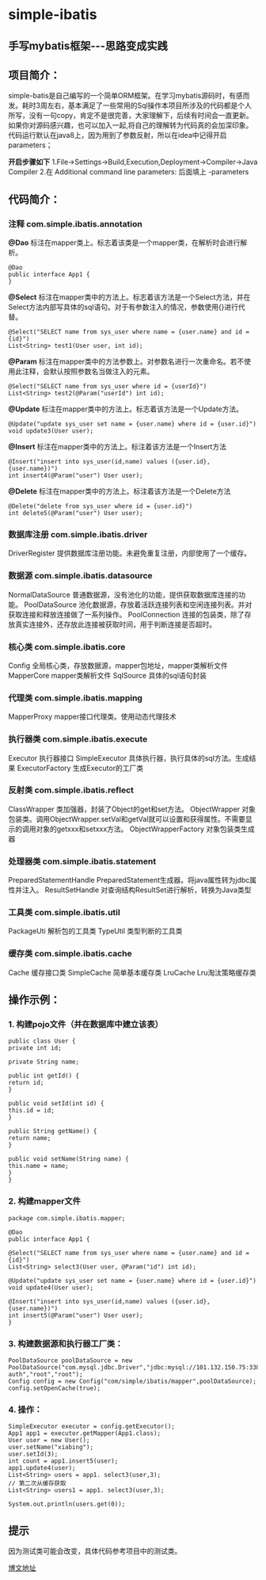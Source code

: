 # simple-ibatis
## 手写mybatis框架---思路变成实践

## 项目简介：
simple-batis是自己编写的一个简单ORM框架。在学习mybatis源码时，有感而发。耗时3周左右，基本满足了一些常用的Sql操作本项目所涉及的代码都是个人所写，没有一句copy，肯定不是很完善，大家理解下，后续有时间会一直更新。如果你对源码感兴趣，也可以加入一起,将自己的理解转为代码真的会加深印象。
代码运行默认在java8上，因为用到了参数反射，所以在idea中记得开启parameters；

__开启步骤如下__
1.File->Settings->Build,Execution,Deployment->Compiler->Java Compiler
2.在 Additional command line parameters: 后面填上 -parameters

## 代码简介：

### 注释 com.simple.ibatis.annotation
__@Dao__
标注在mapper类上。标志着该类是一个mapper类，在解析时会进行解析。
```
@Dao
public interface App1 {
}
```
__@Select__
标注在mapper类中的方法上。标志着该方法是一个Select方法，并在Select方法内部写具体的sql语句。对于有参数注入的情况，参数使用{}进行代替。
```
@Select("SELECT name from sys_user where name = {user.name} and id = {id}")
List<String> test1(User user, int id);
```

__@Param__
标注在mapper类中的方法参数上。对参数名进行一次重命名。若不使用此注释，会默认按照参数名当做注入的元素。
```
@Select("SELECT name from sys_user where id = {userId}")
List<String> test2(@Param("userId") int id);
```

__@Update__
标注在mapper类中的方法上。标志着该方法是一个Update方法。
```
@Update("update sys_user set name = {user.name} where id = {user.id}")
void update3(User user);
```

__@Insert__
标注在mapper类中的方法上。标注着该方法是一个Insert方法
```
@Insert("insert into sys_user(id,name) values ({user.id},{user.name})")
int insert4(@Param("user") User user);
```

__@Delete__
标注在mapper类中的方法上。标注着该方法是一个Delete方法
```
@Delete("delete from sys_user where id = {user.id}")
int delete5(@Param("user") User user);
```

### 数据库注册 com.simple.ibatis.driver
DriverRegister 提供数据库注册功能。未避免重复注册，内部使用了一个缓存。

### 数据源 com.simple.ibatis.datasource
NormalDataSource 普通数据源，没有池化的功能，提供获取数据库连接的功能。
PoolDataSource 池化数据源，存放着活跃连接列表和空闲连接列表。并对获取连接和释放连接做了一系列操作。
PoolConnection 连接的包装类，除了存放真实连接外，还存放此连接被获取时间，用于判断连接是否超时。

### 核心类 com.simple.ibatis.core
Config 全局核心类，存放数据源，mapper包地址，mapper类解析文件
MapperCore mapper类解析文件
SqlSource 具体的sql语句封装

### 代理类 com.simple.ibatis.mapping
MapperProxy mapper接口代理类。使用动态代理技术

### 执行器类 com.simple.ibatis.execute
Executor 执行器接口
SimpleExecutor 具体执行器，执行具体的sql方法。生成结果
ExecutorFactory 生成Executor的工厂类

### 反射类 com.simple.ibatis.reflect
ClassWrapper 类加强器，封装了Object的get和set方法。
ObjectWrapper 对象包装类。调用ObjectWrapper.setVal和getVal就可以设置和获得属性。不需要显示的调用对象的getxxx和setxxx方法。
ObjectWrapperFactory 对象包装类生成器

### 处理器类 com.simple.ibatis.statement
PreparedStatementHandle PreparedStatement生成器。将java属性转为jdbc属性并注入。
ResultSetHandle 对查询结构ResultSet进行解析，转换为Java类型

### 工具类 com.simple.ibatis.util
PackageUti 解析包的工具类
TypeUtil 类型判断的工具类

### 缓存类 com.simple.ibatis.cache
Cache 缓存接口类
SimpleCache 简单基本缓存类
LruCache Lru淘汰策略缓存类

## 操作示例：

### 1. 构建pojo文件（并在数据库中建立该表）
```
public class User {
private int id;

private String name;

public int getId() {
return id;
}

public void setId(int id) {
this.id = id;
}

public String getName() {
return name;
}

public void setName(String name) {
this.name = name;
}
}
```

### 2. 构建mapper文件

```
package com.simple.ibatis.mapper;

@Dao
public interface App1 {

@Select("SELECT name from sys_user where name = {user.name} and id = {id}")
List<String> select3(User user, @Param("id") int id);

@Update("update sys_user set name = {user.name} where id = {user.id}")
void update4(User user);

@Insert("insert into sys_user(id,name) values ({user.id},{user.name})")
int insert5(@Param("user") User user);
}

```

### 3. 构建数据源和执行器工厂类：
```
PoolDataSource poolDataSource = new PoolDataSource("com.mysql.jdbc.Driver","jdbc:mysql://101.132.150.75:3306/our-auth","root","root");
Config config = new Config("com/simple/ibatis/mapper",poolDataSource);
config.setOpenCache(true);
```

### 4. 操作：
```
SimpleExecutor executor = config.getExecutor();
App1 app1 = executor.getMapper(App1.class);
User user = new User();
user.setName("xiabing");
user.setId(3);
int count = app1.insert5(user);
app1.update4(user);
List<String> users = app1. select3(user,3);
// 第二次从缓存获取
List<String> users1 = app1. select3(user,3);

System.out.println(users.get(0));
```
## 提示

因为测试类可能会改变，具体代码参考项目中的测试类。

[博文地址](https://www.cnblogs.com/xiaobingblog/p/13617159.html)
